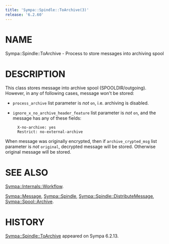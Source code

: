 ```yaml
---
title: 'Sympa::Spindle::ToArchive(3)'
release: '6.2.60'
---
```


# NAME

Sympa::Spindle::ToArchive - Process to store messages into archiving spool

# DESCRIPTION

This class stores message into archive spool (SPOOLDIR/outgoing).
However, in any of following cases, message won't be stored:

- `process_archive` list parameter is _not_ `on`, i.e. archiving is disabled.
- `ignore_x_no_archive_header_feature` list parameter is _not_ `on`,
and the message has any of these fields:

        X-no-archive: yes
        Restrict: no-external-archive

When message was originally encrypted,
then if `archive_crypted_msg` list parameter is _not_ `original`, decrypted
message will be stored.  Otherwise original message will be stored.

# SEE ALSO

[Sympa::Internals::Workflow](./Sympa-Internals-Workflow.3.md).

[Sympa::Message](./Sympa-Message.3.md),
[Sympa::Spindle](./Sympa-Spindle.3.md), [Sympa::Spindle::DistributeMessage](./Sympa-Spindle-DistributeMessage.3.md),
[Sympa::Spool::Archive](./Sympa-Spool-Archive.3.md).

# HISTORY

[Sympa::Spindle::ToArchive](./Sympa-Spindle-ToArchive.3.md) appeared on Sympa 6.2.13.
